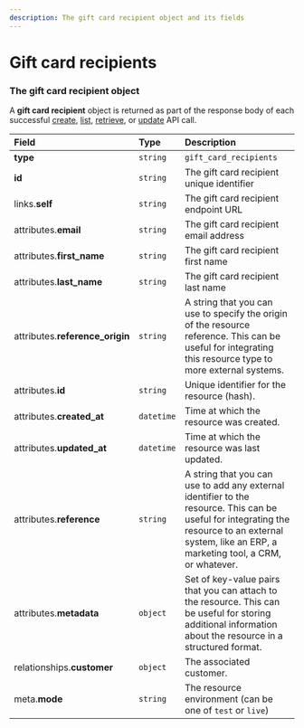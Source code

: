 ```yaml
---
description: The gift card recipient object and its fields
---
```


# Gift card recipients



### The gift card recipient object

A **gift card recipient** object is returned as part of the response body of each successful
[create](https://docs.commercelayer.io/api/resources/gift_card_recipients/create_gift_card_recipient),
[list](https://docs.commercelayer.io/api/resources/gift_card_recipients/list_gift_card_recipients),
[retrieve](https://docs.commercelayer.io/api/resources/gift_card_recipients/retrieve_gift_card_recipient),
or [update](https://docs.commercelayer.io/api/resources/gift_card_recipients/update_gift_card_recipient) API call.

| Field | Type | Description |
| :--- | :--- | :--- |
| **type** | `string` | `gift_card_recipients` |
| **id** | `string` | The gift card recipient unique identifier |
| links.**self** | `string` | The gift card recipient endpoint URL |
| attributes.**email** | `string` | The gift card recipient email address |
| attributes.**first_name** | `string` | The gift card recipient first name |
| attributes.**last_name** | `string` | The gift card recipient last name |
| attributes.**reference_origin** | `string` | A string that you can use to specify the origin of the resource reference. This can be useful for integrating this resource type to more external systems. |
| attributes.**id** | `string` | Unique identifier for the resource (hash). |
| attributes.**created_at** | `datetime` | Time at which the resource was created. |
| attributes.**updated_at** | `datetime` | Time at which the resource was last updated. |
| attributes.**reference** | `string` | A string that you can use to add any external identifier to the resource. This can be useful for integrating the resource to an external system, like an ERP, a marketing tool, a CRM, or whatever. |
| attributes.**metadata** | `object` | Set of key-value pairs that you can attach to the resource. This can be useful for storing additional information about the resource in a structured format. |
| relationships.**customer** | `object` | The associated customer. |
| meta.**mode** | `string` | The resource environment \(can be one of `test` or `live`\) |
